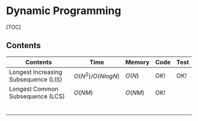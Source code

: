 # Dynamic Programming



[TOC]



## Contents

| Contents                             | Time               | Memory  | Code | Test |
| ------------------------------------ | ------------------ | ------- | ---- | ---- |
| Longest Increasing Subsequence (LIS) | $O(N^2) /O(NlogN)$ | $O(N)$  | OK!  | OK!  |
| Longest Common Subsequence (LCS)     | $O(NM)$            | $O(NM)$ | OK!  |      |
|                                      |                    |         |      |      |
|                                      |                    |         |      |      |
|                                      |                    |         |      |      |
|                                      |                    |         |      |      |
|                                      |                    |         |      |      |
|                                      |                    |         |      |      |

